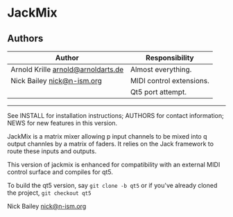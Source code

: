 # JackMix

## Authors

| Author                               | Responsibility           |
|--------------------------------------|--------------------------|
| Arnold Krille <arnold@arnoldarts.de> | Almost everything.       |
| Nick Bailey <nick@n-ism.org>         | MIDI control extensions. |
|                                      | Qt5 port attempt.        |

---
See INSTALL for installation instructions;
    AUTHORS for contact information;
    NEWS    for new features in this version.

JackMix is a matrix mixer allowing p input channels to be mixed into
q output channles by a matrix of faders. It relies on the Jack framework
to route these inputs and outputs.

This version of jackmix is enhanced for compatibility with an external
MIDI control surface and compiles for qt5.

To build the qt5 version, say `git clone -b qt5` or if you've already
cloned the project, `git checkout qt5`

Nick Bailey <nick@n-ism.org>
